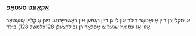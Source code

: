 ### אַקאַונט סעטאַפּ
אויסקלייַבן דיין אַוואַטאַר בילד און לייגן דיין נאָמען און באַשרייַבונג. ניצן אַ קליין אַוואַטאַר בילד (למשל 128x128 בילדצעלן) אַזוי אַז עס איז שנעל צו אָפּלאָדירן.
